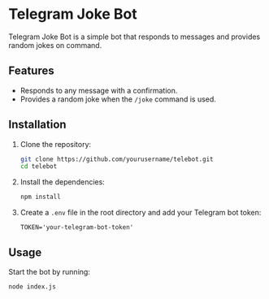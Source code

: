# Telegram Joke Bot

Telegram Joke Bot is a simple bot that responds to messages and provides random jokes on command.

## Features

- Responds to any message with a confirmation.
- Provides a random joke when the `/joke` command is used.

## Installation

1. Clone the repository:
    ```sh
    git clone https://github.com/yourusername/telebot.git
    cd telebot
    ```

2. Install the dependencies:
    ```sh
    npm install
    ```

3. Create a `.env` file in the root directory and add your Telegram bot token:
    ```env
    TOKEN='your-telegram-bot-token'
    ```

## Usage

Start the bot by running:
```sh
node index.js